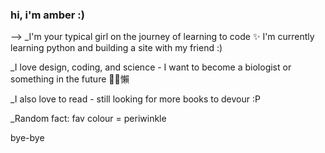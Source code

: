 ### hi, i'm amber :)  

--> _I'm your typical girl on the journey of learning to code ✨ I'm currently learning python and building a site with my friend :)

_I love design, coding, and science - I want to become a biologist or something in the future 懶

_I also love to read - still looking for more books to devour :P

_Random fact: fav colour = periwinkle

bye-bye
